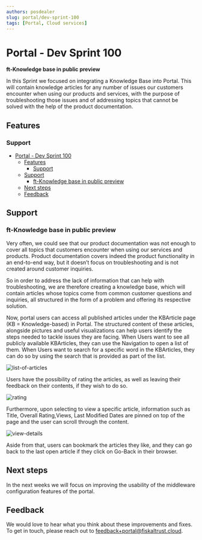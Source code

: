 ```yaml
---
authors: posdealer
slug: portal/dev-sprint-100
tags: [Portal, Cloud services]
---
```


# Portal - Dev Sprint 100
**ft-Knowledge base in public preview**

In this Sprint we focused on integrating a Knowledge Base into Portal. This will contain knowledge articles for any number of issues our customers encounter when using our products and services, with the purpose of troubleshooting those issues and of addressing topics that cannot be solved with the help of the product documentation.

<!--truncate-->

## Features

### Support
- [Portal - Dev Sprint 100](#portal---dev-sprint-100)
  - [Features](#features)
    - [Support](#support)
  - [Support](#support-1)
    - [ft-Knowledge base in public preview](#ft-knowledge-base-in-public-preview)
  - [Next steps](#next-steps)
  - [Feedback](#feedback)

## Support 

### ft-Knowledge base in public preview

Very often, we could see that our product documentation was not enough to cover all topics that customers encounter when using our services and products. Product documentation covers indeed the product functionality in an end-to-end way, but it doesn’t focus on troubleshooting and is not created around customer inquiries. 

So in order to address the lack of information that can help with troubleshooting, we are therefore creating a knowledge base, which will contain articles whose topics come from common customer questions and inquiries, all structured in the form of a problem and offering its respective solution. 

Now, portal users can access all published articles under the KBArticle page (KB = Knowledge-based) in Portal. The structured content of these articles, alongside pictures and useful visualizations can help users identify the steps needed to tackle issues they are facing. When Users want to see all publicly available KBArticles, they can use the Navigation to open a list of them. When Users want to search for a specific word in the KBArticles, they can do so by using the search that is provided as part of the list.

![list-of-articles](images/sprint-100/list-of-articles.png)

Users have the possibility of rating the articles, as well as leaving their feedback on their contents, if they wish to do so. 

![rating](images/sprint-100/rating.png)

Furthermore, upon selecting to view a specific article, information such as Title, Overall Rating,Views, Last Modified Dates are pinned on top of the page and the user can scroll through the content.

![view-details](images/sprint-100/view-details.png)

Aside from that, users can bookmark the articles they like, and they can go back to the last open article if they click on Go-Back in their browser.



## Next steps
In the next weeks we will focus on improving the usability of the middleware configuration features of the portal.

## Feedback
We would love to hear what you think about these improvements and fixes. To get in touch, please reach out to [feedback+portal@fiskaltrust.cloud](mailto:feedback+portal@fiskaltrust.cloud).



